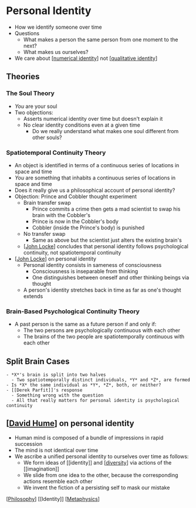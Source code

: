# Personal Identity

- How we identify someone over time
- Questions
  - What makes a person the same person from one moment to the next?
  - What makes us ourselves?
- We care about [[numerical identity]] not [[qualitative identity]]

## Theories

### The Soul Theory

- *You* are your soul
- Two objections:
  - Asserts numerical identity over time but doesn't explain it
  - No clear identity conditions even at a given time
    - Do we really understand what makes one soul different from other souls?

### Spatiotemporal Continuity Theory

- An object is identified in terms of a continuous series of locations in space and time
- *You* are something that inhabits a continuous series of locations in space and time
- Does it really give us a philosophical account of personal identity?
- Objection: Prince and Cobbler thought experiment
  - Brain transfer swap
    - Prince commits a crime then gets a mad scientist to swap his brain with the Cobbler's
    - Prince is now in the Cobbler's body
    - Cobbler (inside the Prince's body) is punished
  - No transfer swap
    - Same as above but the scientist just alters the existing brain's
  - [[John Locke]] concludes that personal identity follows psychological continuity, not spatiotemporal continuity
- [[John Locke]] on personal identity
  - Personal identity consists in sameness of consciousness
    - Consciousness is inseparable from thinking
    - One distinguishes between oneself and other thinking beings via thought
  - A person's identity stretches back in time as far as one's thought extends

### Brain-Based Psychological Continuity Theory

- A past person is the same as a future person if and only if:
  - The two persons are psychologically continuous with each other
  - The brains of the two people are spatiotemporally continuous with each other

## Split Brain Cases

    - *X*'s brain is split into two halves
      - Two spatiotemporally distinct individuals, *Y* and *Z*, are formed
    - Is *X* the same individual as *Y*, *Z*, both, or neither?
    - [[Derek Parfit]]'s response
      - Something wrong with the question
      - All that really matters for personal identity is psychological continuity

## [[David Hume]] on personal identity

- Human mind is composed of a bundle of impressions in rapid succession
- The mind is not identical over time
- We ascribe a unified personal identity to ourselves over time as follows:
  - We form ideas of [[identity]] and [[diversity]] via actions of the [[imagination]]
  - We slide from one idea to the other, because the corresponding actions resemble each other
  - We invent the fiction of a persisting self to mask our mistake

[[Philosophy]] [[Identity]] [[Metaphysics]]

[//begin]: # "Autogenerated link references for markdown compatibility"
[numerical identity]: numerical-identity "Numerical Identity"
[qualitative identity]: qualitative-identity "Qualitative Identity"
[John Locke]: john-locke "John Locke"
[David Hume]: david-hume "David Hume"
[diversity]: diversity "Diversity"
[Philosophy]: philosophy "Philosophy"
[Metaphysics]: metaphysics "Metaphysics"
[//end]: # "Autogenerated link references"